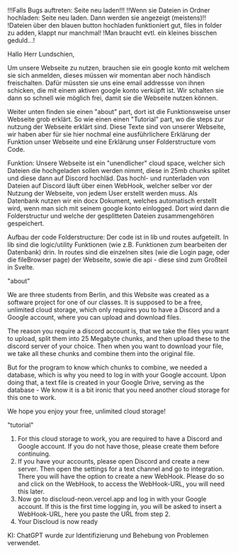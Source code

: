 
!!!Falls Bugs auftreten: Seite neu laden!!!
!!Wenn sie Dateien in Ordner hochladen: Seite neu laden. Dann werden sie angezeigt (meistens)!!
!Dateien über den blauen button hochladen funktioniert gut, files in folder zu adden, klappt nur manchmal!
!Man braucht evtl. ein kleines bisschen geduld...!

Hallo Herr Lundschien,

Um unsere Webseite zu nutzen, brauchen sie ein google konto mit welchem sie sich anmelden, dieses müssen wir momentan aber noch händisch freischalten. 
Dafür müssten sie uns eine email addressse von ihnen schicken, die mit einem aktiven google konto verküpft ist. Wir schalten sie dann so schnell wie möglich frei, damit sie die Webseite nutzen können.

Weiter unten finden sie einen "about" part, dort ist die Funktionsweise unser Webseite grob erklärt.
So wie einen einen "Tutorial" part, wo die steps zur nutzung der Webseite erklärt sind.
Diese Texte sind von unserer Webseite, wir haben aber für sie hier nochmal eine ausführlichere Erklärung der Funktion unser Webseite und eine Erklärung unser Folderstructure vom Code.

Funktion: 
Unsere Webseite ist ein "unendlicher" cloud space, welcher sich Dateien die hochgeladen sollen werden nimmt, diese in 25mb chunks splitet und diese dann auf Discord hochläd. 
Das hochl- und runterladen von Dateien auf Discord läuft über einen WebHook, welcher selber vor der Nutzung der Webseite, von jedem User erstellt werden muss. 
Als Datenbank nutzen wir ein docx Dokument, welches automatisch erstellt wird, wenn man sich mit seinem google konto einlogged. Dort wird dann die Folderstructur und welche der gesplitteten Dateien zusammengehören gespeichert.

Aufbau der code Folderstructure: Der code ist in lib und routes aufgeteilt. In lib sind die logic/utility Funktionen (wie z.B. Funktionen zum bearbeiten der Datenbank) drin. In routes sind die einzelnen sites (wie die Login page, oder die fileBrowser page) der Webseite, sowie die api - diese sind zum Großteil in Svelte.




"about"

We are three students from Berlin, and this Website was created as a software project for one of our classes. It is supposed to be a free, unlimited cloud storage, which only requires you to have a Discord and a Google account, where you can upload and download files.

The reason you require a discord account is, that we take the files you want to upload, split them into 25 Megabyte chunks, and then upload these to the discord server of your choice. Then when you want to download your file, we take all these chunks and combine them into the original file.

But for the program to know which chunks to combine, we needed a database, which is why you need to log in with your Google account. Upon doing that, a text file is created in your Google Drive, serving as the database - We know it is a bit ironic that you need another cloud storage for this one to work. 

We hope you enjoy your free, unlimited cloud storage!


"tutorial"

1. For this cloud storage to work, you are required to have a Discord and Google account. If you do not have those, please create them before continuing.
2. If you have your accounts, please open Discord and create a new server. Then open the settings for a text channel and go to integration. There you will have the option to create a new WebHook. Please do so and click on the WebHook, to access the WebHook-URL, you will need this later.
3. Now go to discloud-neon.vercel.app and log in with your Google account. If this is the first time logging in, you will be asked to insert a WebHook-URL, here you paste the URL from step 2.
4. Your Discloud is now ready


KI:
ChatGPT wurde zur Identifizierung und Behebung von Problemen verwendet.